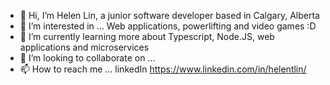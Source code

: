 - 👋 Hi, I’m Helen Lin, a junior software developer based in Calgary, Alberta
- 👀 I’m interested in ... Web applications, powerlifting and video games :D 
- 🌱 I’m currently learning more about Typescript, Node.JS, web applications and microservices
- 💞️ I’m looking to collaborate on ...
- 📫 How to reach me ... linkedIn https://www.linkedin.com/in/helentlin/
